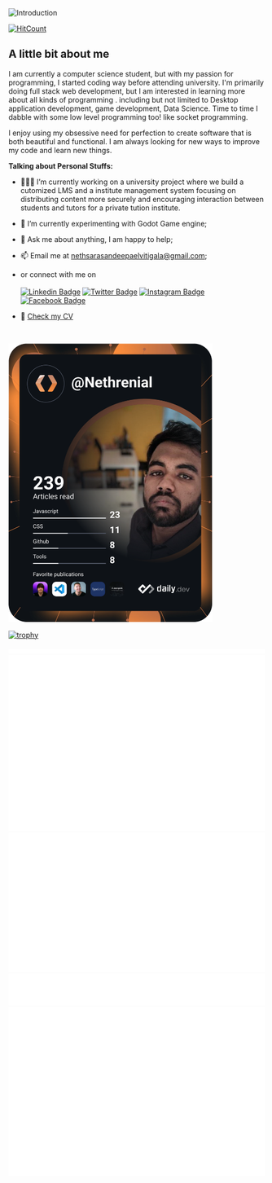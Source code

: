 <img src="./custom-styled-svgs/title.svg" style="width: 100%;height: 220px;" alt="Introduction">

 [![HitCount](https://hits.dwyl.com/Nethrenial/Nethrenial/Nethrenial.svg?style=flat-square&show=unique)](http://hits.dwyl.com/Nethrenial/Nethrenial/Nethrenial)


## A little bit about me

I am currently a computer science student, but with my passion for programming, I started coding way before attending university. I'm primarily doing full stack web development, but I am interested in learning more about all kinds of programming . including but not limited to Desktop application development, game development, Data Science. Time to time I dabble with some low level programming too! like socket programming.

I enjoy using my obsessive need for perfection to create software that is both beautiful and functional. I am always looking for new ways to improve my code and learn new things.

**Talking about Personal Stuffs:**

- 👨🏻‍💻 I’m currently working on a university project where we build a cutomized LMS and a institute management system focusing on distributing content more securely and encouraging interaction between students and tutors for a private tution institute.

- 🚀 I’m currently experimenting with Godot Game engine;
- 💬 Ask me about anything, I am happy to help;
- 📫 Email me at nethsarasandeepaelvitigala@gmail.com;
- or connect with me on <br/><br/>
    [![Linkedin Badge](https://img.shields.io/badge/LinkedIn-0077B5?style=for-the-badge&logo=linkedin&logoColor=white)](https://linkedin.com/in/nethsara-elvitigala)
    [![Twitter Badge](https://img.shields.io/badge/Twitter-1DA1F2?style=for-the-badge&logo=twitter&logoColor=white)](https://twitter.com/nethsara)
    [![Instagram Badge](https://img.shields.io/badge/Instagram-E4405F?style=for-the-badge&logo=instagram&logoColor=white)](https://instagram.com/nethsara.sandeepa/)
    [![Facebook Badge](https://img.shields.io/badge/Facebook-1877F2?style=for-the-badge&logo=facebook&logoColor=white)](https://gapur-kassym.medium.com/)
- 📝 [Check my CV](https://aqua-valentine-6.tiiny.site/)

</br>

<a href="https://app.daily.dev/DailyDevTips"><img src="https://github.com/Nethrenial/Nethrenial/blob/main/devcard.svg" width="400" alt="Nethsara Sandeepa's Dev Card"/></a>

[![trophy](https://github-profile-trophy.vercel.app/?username=Nethrenial)](https://github.com/ryo-ma/github-profile-trophy)

<img src="./github-metrics.svg" alt="Metrics"/>
<img src="./isocalendar.svg" alt="Calendar"/>
<img src="./languages.svg" alt="Languages"/>
<img src="./achievements.svg" alt="Achievements"/>
<img src="./habits.svg" alt="Habits"/>
</div>


<!--
**Nethrenial/Nethrenial** is a ✨ _special_ ✨ repository because its `README.md` (this file) appears on your GitHub profile.

Here are some ideas to get you started:

- 🔭 I’m currently working on ...
- 🌱 I’m currently learning ...
- 👯 I’m looking to collaborate on ...
- 🤔 I’m looking for help with ...
- 💬 Ask me about ...
- 📫 How to reach me: ...
- 😄 Pronouns: ...
- ⚡ Fun fact: ...
-->
